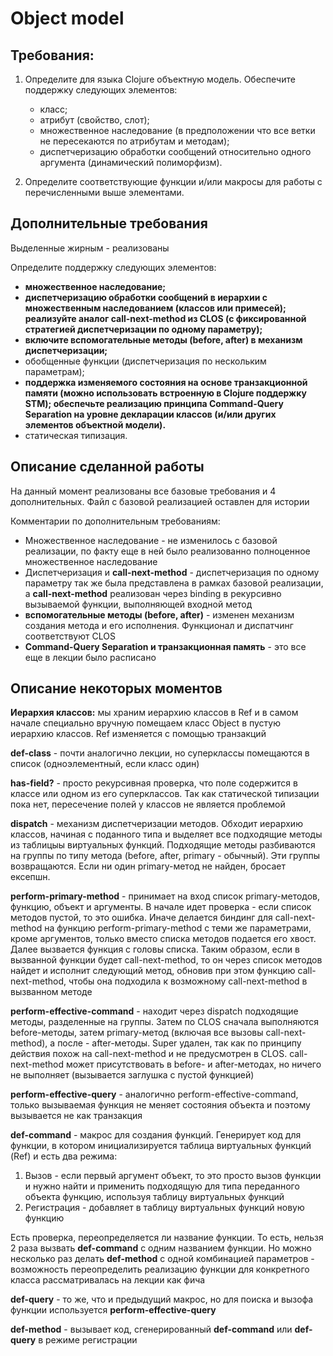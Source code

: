 # Object model

## Требования:
1. Определите для языка Clojure объектную модель. Обеспечите поддержку следующих элементов:
    * класс;
    * атрибут (свойство, слот);
    * множественное наследование (в предположении что все ветки не пересекаются по атрибутам и методам);
    * диспетчеризацию обработки сообщений относительно одного аргумента (динамический полиморфизм).

2. Определите соответствующие функции и/или макросы для работы с перечисленными выше элементами.

## Дополнительные требования

Выделенные жирным - реализованы

Определите поддержку следующих элементов:
* **множественное наследование;**
* **диспетчеризацию обработки сообщений в иерархии с множественным наследованием (классов или примесей); 
реализуйте аналог call-next-method из CLOS (с фиксированной стратегией диспетчеризации по одному параметру);**
* **включите вспомогательные методы (before, after) в механизм диспетчеризации;**
* обобщенные функции (диспетчеризация по нескольким параметрам);
* **поддержка изменяемого состояния на основе транзакционной памяти (можно использовать встроенную в Clojure 
поддержку STM); обеспечьте реализацию принципа Command-Query Separation на уровне декларации классов 
(и/или других элементов объектной модели).**
* статическая типизация.

## Описание сделанной работы

На данный момент реализованы все базовые требования и 4 дополнительных. Файл с базовой реализацией оставлен для истории

Комментарии по дополнительным требованиям:
* Множественное наследование - не изменилось с базовой реализации, по факту еще в ней было реализованно полноценное 
множественное наследование
* Диспетчеризация и **call-next-method** - диспетчеризация по одному параметру так же была представлена в рамках базовой 
реализации, а **call-next-method** реализован через binding в рекурсивно вызываемой функции, выполняющей входной метод
* **вспомогательные методы (before, after)** - изменен механизм создания метода и его исполнения. Функционал 
и диспатчинг соответствуют CLOS
* **Command-Query Separation и транзакционная память** - это все еще в лекции было расписано

## Описание некоторых моментов

**Иерархия классов:** мы храним иерархию классов в Ref и в самом начале специально вручную
 помещаем класс Object в пустую иерархию классов. Ref изменяется с помощью транзакций
 
**def-class** - почти аналогично лекции, но суперклассы помещаются в список (одноэлементный, если класс один)

**has-field?** - просто рекурсивная проверка, что поле содержится в классе или одном из его суперклассов.
Так как статической типизации пока нет, пересечение полей у классов не является проблемой

**dispatch** - механизм диспетчеризации методов. Обходит иерархию классов, начиная с поданного типа 
и выделяет все подходящие методы из таблицыы виртуальных функций. Подходящие методы разбиваются на 
группы по типу метода (before, after, primary - обычный). Эти группы возвращаются. Если ни один 
primary-метод не найден, бросает ексепшн.

**perform-primary-method** - принимает на вход список primary-методов, функцию, объект и аргументы. 
В начале идет проверка - если список методов пустой, то это ошибка. Иначе делается биндинг для 
call-next-method на функцию perform-primary-method c теми же параметрами, кроме аргументов, только 
вместо списка методов подается его хвост. Далее вызвается функция с головы списка. Таким образом, 
если в вызванной функции будет call-next-method, то он через список методов найдет и исполнит 
следующий метод, обновив при этом функцию call-next-method, чтобы она подходила к возможному 
call-next-method в вызванном методе

**perform-effective-command** - находит через dispatch подходящие методы, разделенные на группы. 
Затем по CLOS сначала выполняются before-методы, затем primary-метод (включая все вызовы 
call-next-method), а после - after-методы. Super удален, так как по принципу действия похож на 
call-next-method и не предусмотрен в CLOS. call-next-method может присутствовать в before- и 
after-методах, но ничего не выполняет (вызывается заглушка с пустой функцией)

**perform-effective-query** - аналогично perform-effective-command, только вызываемая функция не меняет 
состояния объекта и поэтому вызывается не как транзакция

**def-command** - макрос для создания функций. Генерирует код для функции, в котором инициализируется 
 таблица виртуальных функций (Ref) и есть два режима:
 1. Вызов - если первый аргумент объект, то это просто вызов функции и нужно найти и применить подходящую 
 для типа переданного объекта функцию, используя таблицу виртуальных функций
 2. Регистрация - добавляет в таблицу виртуальных функций новую функцию 
 
 Есть проверка, переопределяется ли название функции. То есть, нельзя 2 раза вызвать **def-command**
 с одним названием функции. Но можно несколько раз делать **def-method** с одной комбинацией параметров - 
 возможность переопределить реализацию функции для конкретного класса рассматривалась на лекции как фича

**def-query** - то же, что и предыдущий макрос, но для поиска и вызофа функции используется 
**perform-effective-query**

**def-method** - вызывает код, сгенерированный **def-command** или **def-query** в режиме регистрации
